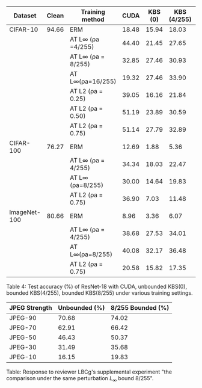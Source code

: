 | Dataset      | Clean | Training method    | CUDA   | KBS (0) | KBS (4/255) | KBS (8/255) |
|--------------|-------|--------------------|--------|---------|-------------|-------------|
| CIFAR-10     | 94.66 | ERM                | 18.48  | 15.94   | 18.03       | 17.26       |
|              |       | AT L∞ (ρa =4/255)  | 44.40  | 21.45   | 27.65       | 25.44       |
|              |       | AT L∞ (ρa = 8/255) | 32.85  | 27.46   | 30.93       | 29.03       |
|              |       | AT L∞(ρa=16/255)   | 19.32  | 27.46   | 33.90       | 31.70       |
|              |       | AT L2 (ρa = 0.25)  | 39.05  | 16.16   | 21.84       | 19.58       |
|              |       | AT L2 (ρa = 0.50)  | 51.19  | 23.89   | 30.59       | 27.16       |
|              |       | AT L2 (ρa = 0.75)  | 51.14  | 27.79   | 32.89       | 30.33       |
| CIFAR-100    | 76.27 | ERM                | 12.69  | 1.88    | 5.36        | 3.42        |
|              |       | AT L∞ (ρa = 4/255) | 34.34  | 18.03   | 22.47       | 19.79       |
|              |       | AT L∞ (ρa=8/255)   | 30.00  | 14.64   | 19.83       | 17.24       |
|              |       | AT L2 (ρa = 0.75)  | 36.90  | 7.03    | 11.48       | 9.80        |
| ImageNet-100 | 80.66 | ERM                | 8.96   | 3.36    | 6.07        | 5.35        |
|              |       | AT L∞ (ρa = 4/255) | 38.68  | 27.53   | 34.01       | 31.11       |
|              |       | AT L∞(ρa=8/255)    | 40.08  | 32.17   | 36.48       | 34.63       |
|              |       | AT L2 (ρa = 0.75)  | 20.58  | 15.82   | 17.35       | 16.82       |


Table 4: Test accuracy (%) of ResNet-18 with CUDA, unbounded KBS(0), bounded KBS(4/255), bounded KBS(8/255) under various training settings.


| **JPEG Strength** | **Unbounded (%)** | **8/255 Bounded (%)** |
|-------------------|-------------------|------------------------|
| JPEG-90           | 70.68             | 74.02                  |
| JPEG-70           | 62.91             | 66.42                  |
| JPEG-50           | 46.43             | 50.37                  |
| JPEG-30           | 31.49             | 35.68                  |
| JPEG-10           | 16.15             | 19.83                  |

Table: Response to reviewer LBCg's supplemental experiment "the comparison under the same perturbation $L_\infty$ bound 8/255".
